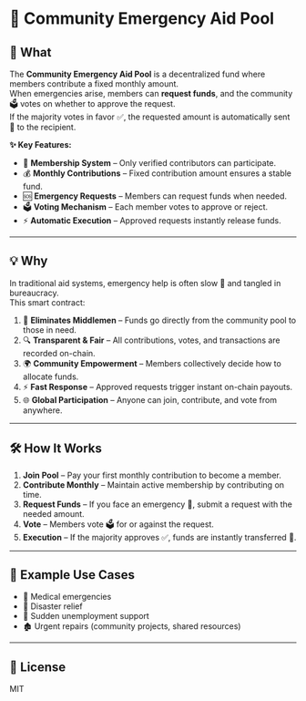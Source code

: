 # 🤝 Community Emergency Aid Pool

## 📌 What
The **Community Emergency Aid Pool** is a decentralized fund where members contribute a fixed monthly amount.   
When emergencies arise, members can **request funds**, and the community 🗳 votes on whether to approve the request.   
If the majority votes in favor ✅, the requested amount is automatically sent 💸 to the recipient.

**✨ Key Features:**
- 👥 **Membership System** – Only verified contributors can participate.  
- 💰 **Monthly Contributions** – Fixed contribution amount ensures a stable fund. 
- 🆘 **Emergency Requests** – Members can request funds when needed.
- 🗳 **Voting Mechanism** – Each member votes to approve or reject.  
- ⚡ **Automatic Execution** – Approved requests instantly release funds. 

---

## 💡 Why
In traditional aid systems, emergency help is often slow 🐢 and tangled in bureaucracy.  
This smart contract:
1. 🚫 **Eliminates Middlemen** – Funds go directly from the community pool to those in need.
2. 🔍 **Transparent & Fair** – All contributions, votes, and transactions are recorded on-chain.
3. 🌍 **Community Empowerment** – Members collectively decide how to allocate funds.
4. ⚡ **Fast Response** – Approved requests trigger instant on-chain payouts.
5. 🌐 **Global Participation** – Anyone can join, contribute, and vote from anywhere.

---

## 🛠 How It Works
1. **Join Pool** – Pay your first monthly contribution to become a member.  
2. **Contribute Monthly** – Maintain active membership by contributing on time.  
3. **Request Funds** – If you face an emergency 🚨, submit a request with the needed amount.  
4. **Vote** – Members vote 🗳 for or against the request.  
5. **Execution** – If the majority approves ✅, funds are instantly transferred 💸.

---

## 📌 Example Use Cases
- 🏥 Medical emergencies  
- 🌊 Disaster relief  
- 💼 Sudden unemployment support  
- 🏚 Urgent repairs (community projects, shared resources)  

---

## 📜 License
MIT
